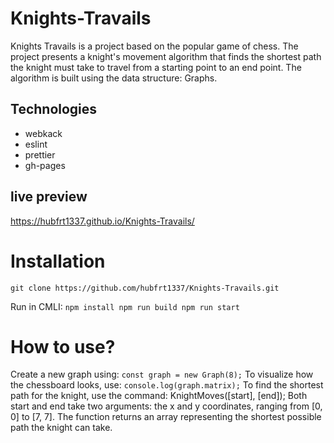 # Knights-Travails
  Knights Travails is a project based on the popular game of chess.
 The project presents a knight's movement algorithm that finds the shortest path the knight must take to travel from a starting point to an end point.
 The algorithm is built using the data structure: Graphs.

## Technologies
* webkack
* eslint
* prettier
* gh-pages
  
## live preview 
https://hubfrt1337.github.io/Knights-Travails/

# Installation
`git clone https://github.com/hubfrt1337/Knights-Travails.git`

Run in CMLI:
`npm install
npm run build
npm run start`

# How to use?
Create a new graph using:
`const graph = new Graph(8);`
To visualize how the chessboard looks, use:
`console.log(graph.matrix);`
To find the shortest path for the knight, use the command:
KnightMoves([start], [end]);
Both start and end take two arguments: the x and y coordinates, ranging from [0, 0] to [7, 7].
The function returns an array representing the shortest possible path the knight can take.



